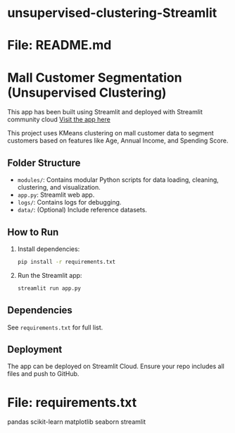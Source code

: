 # unsupervised-clustering-Streamlit
# File: README.md
# Mall Customer Segmentation (Unsupervised Clustering)
This app has been built using Streamlit and deployed with Streamlit community cloud
[Visit the app here](https://clusters-vvdqtz8fvnwggpfw3bdzmx.streamlit.app/)

This project uses KMeans clustering on mall customer data to segment customers based on features like Age, Annual Income, and Spending Score.

## Folder Structure
- `modules/`: Contains modular Python scripts for data loading, cleaning, clustering, and visualization.
- `app.py`: Streamlit web app.
- `logs/`: Contains logs for debugging.
- `data/`: (Optional) Include reference datasets.

## How to Run
1. Install dependencies:
   ```bash
   pip install -r requirements.txt
   ```
2. Run the Streamlit app:
   ```bash
   streamlit run app.py
   ```

## Dependencies
See `requirements.txt` for full list.

## Deployment
The app can be deployed on Streamlit Cloud. Ensure your repo includes all files and push to GitHub.


# File: requirements.txt
pandas
scikit-learn
matplotlib
seaborn
streamlit
